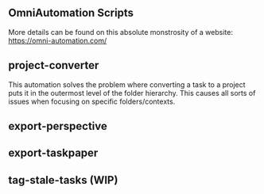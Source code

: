 ## OmniAutomation Scripts
More details can be found on this absolute monstrosity of a website: https://omni-automation.com/

## project-converter
This automation solves the problem where converting a task to a project puts it in the outermost level of the folder hierarchy. This causes all sorts of issues when focusing on specific folders/contexts.

## export-perspective

## export-taskpaper

## tag-stale-tasks (WIP)